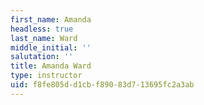 ```yaml
---
first_name: Amanda
headless: true
last_name: Ward
middle_initial: ''
salutation: ''
title: Amanda Ward
type: instructor
uid: f8fe805d-d1cb-f890-83d7-13695fc2a3ab
---
```


